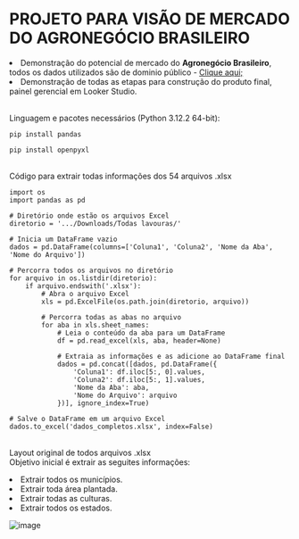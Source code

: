 <h1>PROJETO PARA VISÃO DE MERCADO DO AGRONEGÓCIO BRASILEIRO</h1>
<li>Demonstração do potencial de mercado do <strong>Agronegócio Brasileiro</strong>, todos os dados utilizados são de dominio público - <a href="https://www.ibge.gov.br/"> Clique aqui; </a></li>
<li>Demonstração de todas as etapas para construção do produto final, painel gerencial em Looker Studio.</li><br>

Linguagem e pacotes necessários (Python 3.12.2 64-bit):

```
pip install pandas
```
```
pip install openpyxl
```
<br>Código para extrair todas informações dos 54 arquivos .xlsx
```
import os
import pandas as pd

# Diretório onde estão os arquivos Excel
diretorio = '.../Downloads/Todas lavouras/'

# Inicia um DataFrame vazio
dados = pd.DataFrame(columns=['Coluna1', 'Coluna2', 'Nome da Aba', 'Nome do Arquivo'])

# Percorra todos os arquivos no diretório
for arquivo in os.listdir(diretorio):
    if arquivo.endswith('.xlsx'):
        # Abra o arquivo Excel
        xls = pd.ExcelFile(os.path.join(diretorio, arquivo))
        
        # Percorra todas as abas no arquivo
        for aba in xls.sheet_names:
            # Leia o conteúdo da aba para um DataFrame
            df = pd.read_excel(xls, aba, header=None)
            
            # Extraia as informações e as adicione ao DataFrame final
            dados = pd.concat([dados, pd.DataFrame({
                'Coluna1': df.iloc[5:, 0].values,
                'Coluna2': df.iloc[5:, 1].values,
                'Nome da Aba': aba,
                'Nome do Arquivo': arquivo
            })], ignore_index=True)

# Salve o DataFrame em um arquivo Excel
dados.to_excel('dados_completos.xlsx', index=False)
```

<br>Layout original de todos arquivos .xlsx
<br>Objetivo inicial é extrair as seguites informações:
<li>Extrair todos os municípios.</li>
<li>Extrair toda área plantada.</li>
<li>Extrair todas as culturas.</li>
<li>Extrair todos os estados.</li>

![image](https://github.com/BYTE-JoseLucas/Agronegocio/assets/99023240/3285e987-ec93-451e-a55f-e46f2a596ade)
